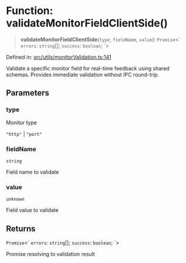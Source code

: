 # Function: validateMonitorFieldClientSide()

> **validateMonitorFieldClientSide**(`type`, `fieldName`, `value`): `Promise`\<\` `errors`: `string`[]; `success`: `boolean`; \`\>

Defined in: [src/utils/monitorValidation.ts:141](https://github.com/Nick2bad4u/Uptime-Watcher/blob/3cce0c3b352c8390536ca3c7399ece50a05faf18/src/utils/monitorValidation.ts#L141)

Validate a specific monitor field for real-time feedback using shared schemas.
Provides immediate validation without IPC round-trip.

## Parameters

### type

Monitor type

`"http"` | `"port"`

### fieldName

`string`

Field name to validate

### value

`unknown`

Field value to validate

## Returns

`Promise`\<\` `errors`: `string`[]; `success`: `boolean`; \`\>

Promise resolving to validation result
